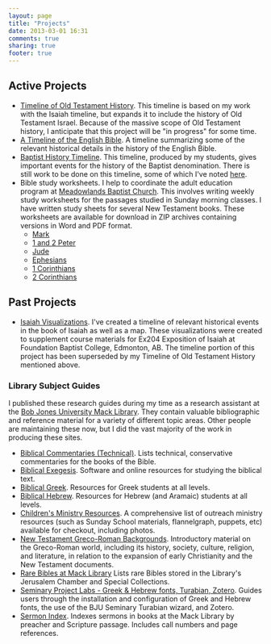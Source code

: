 ```yaml
---
layout: page
title: "Projects"
date: 2013-03-01 16:31
comments: true
sharing: true
footer: true
---
```


## Active Projects

* [Timeline of Old Testament History](/OT-Timeline/). This timeline is based on my work with the Isaiah timeline, but expands it to include the history of Old Testament Israel. Because of the massive scope of Old Testament history, I anticipate that this project will be "in progress" for some time.
* [A Timeline of the English Bible](/English-Bible/). A timeline summarizing some of the relevant historical details in the history of the English Bible.
* [Baptist History Timeline](/Baptist-History/). This timeline, produced by my students, gives important events for the history of the Baptist denomination. There is still work to be done on this timeline, some of which I've noted [here](/blog/2013/12/06/student-work-showcase-baptist-history-timeline/).
* Bible study worksheets. I help to coordinate the adult education program at [Meadowlands Baptist Church][meadowlands]. This involves writing weekly study worksheets for the passages studied in Sunday morning classes. I have written study sheets for several New Testament books. These worksheets are available for download in ZIP archives containing versions in Word and PDF format.
	- [Mark][mark]
	- [1 and 2 Peter][1-2-peter]
	- [Jude][jude]
	- [Ephesians][ephesians]
	- [1 Corinthians][1-corinthians]
	- [2 Corinthians][2-corinthians]

## Past Projects  

* [Isaiah Visualizations](/Isaiah-Visualizations/). I've created a timeline of relevant historical events in the book of Isaiah as well as a map. These visualizations were created to supplement course materials for Ex204 Exposition of Isaiah at Foundation Baptist College, Edmonton, AB. The timeline portion of this project has been superseded by my Timeline of Old Testament History mentioned above.

### Library Subject Guides

I published these research guides during my time as a research assistant at the [Bob Jones University Mack Library][mack]. They contain valuable bibliographic and reference material for a variety of different topic areas. Other people are maintaining these now, but I did the vast majority of the work in producing these sites.

* [Biblical Commentaries (Technical)](http://libguides.bju.edu/commentaries). Lists technical, conservative commentaries for the books of the Bible.
* [Biblical Exegesis](http://libguides.bju.edu/bible). Software and online resources for studying the biblical text.
* [Biblical Greek](http://libguides.bju.edu/greek). Resources for Greek students at all levels.
* [Biblical Hebrew](http://libguides.bju.edu/hebrew). Resources for Hebrew (and Aramaic) students at all levels.
* [Children's Ministry Resources](http://libguides.bju.edu/extension). A comprehensive list of outreach ministry resources (such as Sunday School materials, flannelgraph, puppets, etc) available for checkout, including photos.
* [New Testament Greco-Roman Backgrounds](http://libguides.bju.edu/nt-backgrounds). Introductory material on the Greco-Roman world, including its history, society, culture, religion, and literature, in relation to the expansion of early Christianity and the New Testament documents.
* [Rare Bibles at Mack Library](http://libguides.bju.edu/rare-bibles) Lists rare Bibles stored in the Library's Jerusalem Chamber and Special Collections.
* [Seminary Project Labs - Greek & Hebrew fonts, Turabian, Zotero](http://libguides.bju.edu/seminary). Guides users through the installation and configuration of Greek and Hebrew fonts, the use of the BJU Seminary Turabian wizard, and Zotero.
* [Sermon Index](http://libguides.bju.edu/sermons). Indexes sermons in books at the Mack Library by preacher and Scripture passage. Includes call numbers and page references.

[mack]: http://library.bju.edu/
[meadowlands]: http://www.meadowlandsbaptist.ca/
[mark]: /projects/mark-worksheets.zip
[1-2-peter]: /projects/peter-worksheets.zip
[jude]: /projects/jude-worksheets.zip
[ephesians]: /projects/ephesians-worksheets.zip
[1-corinthians]: /projects/1-corinthians-worksheets.zip
[2-corinthians]: /projects/2-corinthians-worksheets.zip
